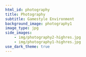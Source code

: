 ```yaml
---
html_id: photography
title: Photography
subtitle: Gamestyle Environment
background_image: photography1
image_type: jpg
side_images:
    - img/photography2-highres.jpg
    - img/photography1-highres.jpg
use_dark_theme: true
---
```

